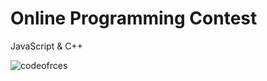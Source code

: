# Online Programming Contest
JavaScript & C++ 



![codeofrces](https://user-images.githubusercontent.com/54984550/67179655-cee40600-f3f8-11e9-86db-3b1853bc7e4f.PNG)
